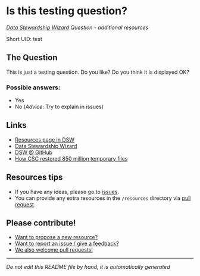 # Is this testing question?

*[Data Stewardship Wizard] Question - additional resources*

Short UID: test

## The Question

This is just a testing question. Do you like? Do you think it is displayed OK?

### Possible answers:

  * Yes 
  * No (*Advice*: Try to explain in issues)

## Links

  * [Resources page in DSW]
  * [Data Stewardship Wizard]
  * [DSW @ GitHub]
  * [How CSC restored 850 million temporary files](None)

## Resources tips

  * If you have any ideas, please go to [issues].
  * You can provide any extra resources in the `/resources` directory via [pull request].

## Please contribute!

  * [Want to propose a new resource?](https://github.com/DSQResources/DSQ-test/issues/new)
  * [Want to report an issue / give a feedback?](https://github.com/DSQResources/DSQ-test/issues/new)
  * [We also welcome pull requests!](https://github.com/DSQResources/DSQ-test/pulls)

----

*Do not edit this README file by hand, it is automatically generated*

[Data Stewardship Wizard]: https://dmp.fairdata.solutions
[Resources page in DSW]: https://dmp.fairdata.solutions/resources/test
[DSW @ GitHub]: https://github.com/DataStewardshipWizard
[issues]: https://help.github.com/articles/about-issues/
[pull request]: https://help.github.com/articles/about-pull-requests/